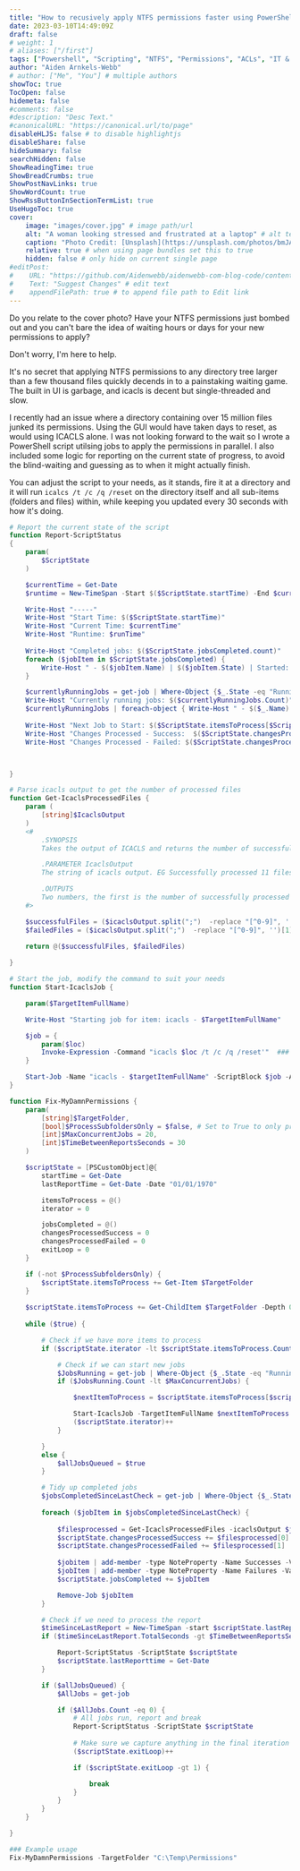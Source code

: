 ```yaml
---
title: "How to recusively apply NTFS permissions faster using PowerShell multithreading jobs"
date: 2023-03-10T14:49:09Z
draft: false
# weight: 1
# aliases: ["/first"]
tags: ["Powershell", "Scripting", "NTFS", "Permissions", "ACLs", "IT & Tech"]
author: "Aiden Arnkels-Webb"
# author: ["Me", "You"] # multiple authors
showToc: true
TocOpen: false
hidemeta: false
#comments: false
#description: "Desc Text."
#canonicalURL: "https://canonical.url/to/page"
disableHLJS: false # to disable highlightjs
disableShare: false
hideSummary: false
searchHidden: false
ShowReadingTime: true
ShowBreadCrumbs: true
ShowPostNavLinks: true
ShowWordCount: true
ShowRssButtonInSectionTermList: true
UseHugoToc: true
cover:
    image: "images/cover.jpg" # image path/url
    alt: "A woman looking stressed and frustrated at a laptop" # alt text
    caption: "Photo Credit: [Unsplash](https://unsplash.com/photos/bmJAXAz6ads)" # display caption under cover
    relative: true # when using page bundles set this to true
    hidden: false # only hide on current single page
#editPost:
#    URL: "https://github.com/Aidenwebb/aidenwebb-com-blog-code/content"
#    Text: "Suggest Changes" # edit text
#    appendFilePath: true # to append file path to Edit link
---
```


Do you relate to the cover photo?
Have your NTFS permissions just bombed out and you can't bare the idea of waiting hours or days for your new permissions to apply?

Don't worry, I'm here to help.

It's no secret that applying NTFS permissions to any directory tree larger than a few thousand files quickly decends in to a painstaking waiting game. The built in UI is garbage, and icacls is decent but single-threaded and slow.

I recently had an issue where a directory containing over 15 million files junked its permissions. Using the GUI would have taken days to reset, as would using ICACLS alone. I was not looking forward to the wait so I wrote a PowerShell script utilsing jobs to apply the permissions in parallel. I also included some logic for reporting on the current state of progress, to avoid the blind-waiting and guessing as to when it might actually finish.

You can adjust the script to your needs, as it stands, fire it at a directory and it will run `icalcs /t /c /q /reset` on the directory itself and all sub-items (folders and files) within, while keeping you updated every 30 seconds with how it's doing.

```Powershell
# Report the current state of the script
function Report-ScriptStatus
{
    param(
        $ScriptState
    )

    $currentTime = Get-Date
    $runtime = New-TimeSpan -Start $($ScriptState.startTime) -End $currentTime

    Write-Host "-----"
    Write-Host "Start Time: $($ScriptState.startTime)"
    Write-Host "Current Time: $currentTime"
    Write-Host "Runtime: $runTime"
    
    Write-Host "Completed jobs: $($ScriptState.jobsCompleted.count)"
    foreach ($jobItem in $ScriptState.jobsCompleted) {
        Write-Host " - $($jobItem.Name) | $($jobItem.State) | Started: $($jobItem.PSBeginTime) | Ended: $($jobItem.PsEndTime) | Successes $($jobItem.Successes) | Failures $($jobItem.Failures)"
    }

    $currentlyRunningJobs = get-job | Where-Object {$_.State -eq "Running"}
    Write-Host "Currently running jobs: $($currentlyRunningJobs.Count)"
    $currentlyRunningJobs | foreach-object { Write-Host " - $($_.Name) | $($_.State) | Started: $($_.PSBeginTime)" }
    
    Write-Host "Next Job to Start: $($ScriptState.itemsToProcess[$ScriptState.iterator])"
    Write-Host "Changes Processed - Success:  $($ScriptState.changesProcessedSuccess)"
    Write-Host "Changes Processed - Failed: $($ScriptState.changesProcessedFailed)"



}

# Parse icacls output to get the number of processed files
function Get-IcaclsProcessedFiles {
    param (
        [string]$IcaclsOutput
    )
    <# 
        .SYNOPSIS
        Takes the output of ICACLS and returns the number of successfully processed files.

        .PARAMETER IcaclsOutput
        The string of icacls output. EG Successfully processed 11 files; Failed processing 5 files

        .OUTPUTS
        Two numbers, the first is the number of successfully processed files, the second is the failed processed files.
    #>

    $successfulFiles = ($icaclsOutput.split(";")  -replace "[^0-9]", '')[0]
    $failedFiles = ($icaclsOutput.split(";")  -replace "[^0-9]", '')[1]

    return @($successfulFiles, $failedFiles)
    
}

# Start the job, modify the command to suit your needs
function Start-IcaclsJob {

    param($TargetItemFullName)

    Write-Host "Starting job for item: icacls - $TargetItemFullName"

    $job = {
        param($loc)
        Invoke-Expression -Command "icacls $loc /t /c /q /reset'"  ### ADD YOUR OWN ICACLS command/flags here
    }

    Start-Job -Name "icacls - $targetItemFullName" -ScriptBlock $job -ArgumentList $targetItemFullName
}

function Fix-MyDamnPermissions {
    param(
        [string]$TargetFolder,
        [bool]$ProcessSubfoldersOnly = $false, # Set to True to only process subfolders, not the root folder
        [int]$MaxConcurrentJobs = 20,
        [int]$TimeBetweenReportsSeconds = 30
    )

    $scriptState = [PSCustomObject]@{
        startTime = Get-Date
        lastReportTime = Get-Date -Date "01/01/1970"

        itemsToProcess = @()
        iterator = 0

        jobsCompleted = @()
        changesProcessedSuccess = 0
        changesProcessedFailed = 0
        exitLoop = 0
    }

    if (-not $ProcessSubfoldersOnly) {
        $scriptState.itemsToProcess += Get-Item $TargetFolder 
    }
    
    $scriptState.itemsToProcess += Get-ChildItem $TargetFolder -Depth 0
    
    while ($true) {

        # Check if we have more items to process
        if ($scriptState.iterator -lt $scriptState.itemsToProcess.Count) {

            # Check if we can start new jobs
            $JobsRunning = get-job | Where-Object {$_.State -eq "Running"}
            if ($JobsRunning.Count -lt $MaxConcurrentJobs) {

                $nextItemToProcess = $scriptState.itemsToProcess[$scriptState.iterator]

                Start-IcaclsJob -TargetItemFullName $nextItemToProcess.fullname
                ($scriptState.iterator)++
            }

        }
        else {
            $allJobsQueued = $true
        }

        # Tidy up completed jobs
        $jobsCompletedSinceLastCheck = get-job | Where-Object {$_.State -eq "Completed"}
        
        foreach ($jobItem in $jobsCompletedSinceLastCheck) {
            
            $filesprocessed = Get-IcaclsProcessedFiles -icaclsOutput $jobItem.ChildJobs[0].Output
            $scriptState.changesProcessedSuccess += $filesprocessed[0]
            $scriptState.changesProcessedFailed += $filesprocessed[1]
            
            $jobitem | add-member -type NoteProperty -Name Successes -Value $filesprocessed[0]
            $jobItem | add-member -type NoteProperty -Name Failures -Value $filesprocessed[1]
            $scriptState.jobsCompleted += $jobItem

            Remove-Job $jobItem
        }

        # Check if we need to process the report
        $timeSinceLastReport = New-TimeSpan -start $scriptState.lastReportTime -end (Get-Date)
        if ($timeSinceLastReport.TotalSeconds -gt $TimeBetweenReportsSeconds) {

            Report-ScriptStatus -ScriptState $scriptState
            $scriptState.lastReporttime = Get-Date
        }

        if ($allJobsQueued) {
            $AllJobs = get-job

            if ($AllJobs.Count -eq 0) {
                # All jobs run, report and break
                Report-ScriptStatus -ScriptState $scriptState
                
                # Make sure we capture anything in the final iteration
                ($scriptState.exitLoop)++

                if ($scriptState.exitLoop -gt 1) {

                    break
                }
            }
        }
    }

}

### Example usage
Fix-MyDamnPermissions -TargetFolder "C:\Temp\Permissions"
```
